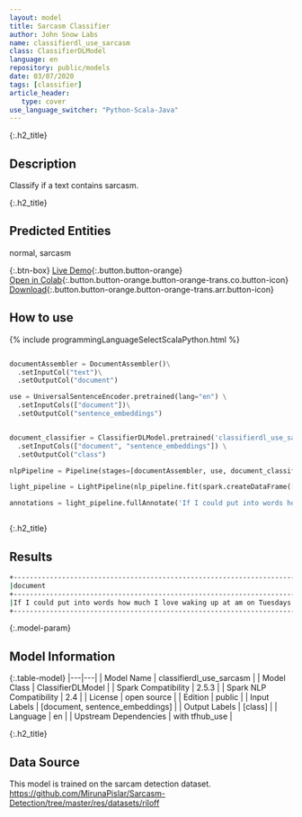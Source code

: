 ```yaml
---
layout: model
title: Sarcasm Classifier
author: John Snow Labs
name: classifierdl_use_sarcasm
class: ClassifierDLModel
language: en
repository: public/models
date: 03/07/2020
tags: [classifier]
article_header:
   type: cover
use_language_switcher: "Python-Scala-Java"
---
```


{:.h2_title}
## Description 
Classify if a text contains sarcasm.

 {:.h2_title}
## Predicted Entities
normal, sarcasm 

{:.btn-box}
[Live Demo](https://demo.johnsnowlabs.com/public/SENTIMENT_EN_SARCASM/){:.button.button-orange}<br/>[Open in Colab](https://colab.research.google.com/github/JohnSnowLabs/spark-nlp-workshop/blob/master/tutorials/streamlit_notebooks/SENTIMENT_EN_SARCASM.ipynb){:.button.button-orange.button-orange-trans.co.button-icon}<br/>[Download](https://s3.amazonaws.com/auxdata.johnsnowlabs.com/public/models/classifierdl_use_sarcasm_en_2.5.3_2.4_1593783319298.zip){:.button.button-orange.button-orange-trans.arr.button-icon}<br/>

## How to use 
<div class="tabs-box" markdown="1">

{% include programmingLanguageSelectScalaPython.html %}

```python

documentAssembler = DocumentAssembler()\
  .setInputCol("text")\
  .setOutputCol("document")

use = UniversalSentenceEncoder.pretrained(lang="en") \
  .setInputCols(["document"])\
  .setOutputCol("sentence_embeddings")


document_classifier = ClassifierDLModel.pretrained('classifierdl_use_sarcasm', 'en') \
  .setInputCols(["document", "sentence_embeddings"]) \
  .setOutputCol("class")

nlpPipeline = Pipeline(stages=[documentAssembler, use, document_classifier])

light_pipeline = LightPipeline(nlp_pipeline.fit(spark.createDataFrame([['']]).toDF("text")))

annotations = light_pipeline.fullAnnotate('If I could put into words how much I love waking up at am on Tuesdays I would')

```
```scala
```

</div>

{:.h2_title}
## Results
```bash
+--------------------------------------------------------------------------------------------------------+------------+
|document                                                                                                |class       |
+--------------------------------------------------------------------------------------------------------+------------+
|If I could put into words how much I love waking up at am on Tuesdays I would                           | sarcasm    |
+--------------------------------------------------------------------------------------------------------+------------+
```

{:.model-param}
## Model Information

{:.table-model}
|---|---|
| Model Name              | classifierdl_use_sarcasm |
| Model Class             | ClassifierDLModel        |
| Spark Compatibility     | 2.5.3                    |
| Spark NLP Compatibility | 2.4                      |
| License                 | open source              |
| Edition                 | public                   |
| Input Labels            | [document, sentence_embeddings] |
| Output Labels           | [class]         |
| Language                | en                       |
| Upstream Dependencies   | with tfhub_use           |




{:.h2_title}
## Data Source
This model is trained on the sarcam detection dataset. https://github.com/MirunaPislar/Sarcasm-Detection/tree/master/res/datasets/riloff


